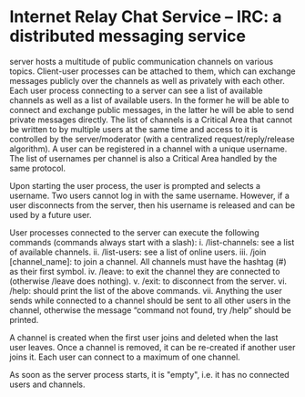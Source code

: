 # Internet Relay Chat Service – IRC: a distributed messaging service
server hosts a multitude of public communication channels on various topics. 
Client-user processes can be attached to them, which can exchange messages 
publicly over the channels as well as privately with each other. Each user 
process connecting to a server can see a list of available channels as well as a 
list of available users. In the former he will be able to connect and exchange 
public messages, in the latter he will be able to send private messages directly. 
The list of channels is a Critical Area that cannot be written to by multiple users 
at the same time and access to it is controlled by the server/moderator (with a 
centralized request/reply/release algorithm). A user can be registered in a 
channel with a unique username. The list of usernames per channel is also a 
Critical Area handled by the same protocol. 

Upon starting the user process, the user is prompted and selects a username. Two 
users cannot log in with the same username. However, if a user disconnects from 
the server, then his username is released and can be used by a future user. 

User processes connected to the server can execute the following 
commands (commands always start with a slash): 
i. /list-channels: see a list of available channels. 
ii. /list-users: see a list of online users. 
iii. /join [channel_name]: to join a channel. All channels must have the hashtag 
(#) as their first symbol. 
iv. /leave: to exit the channel they are connected to (otherwise /leave 
does nothing). 
v. /exit: to disconnect from the server. 
vi. /help: should print the list of the above commands. 
vii. Anything the user sends while connected to a channel should be sent to 
all other users in the channel, otherwise the message “command not 
found, try /help” should be printed. 

A channel is created when the first user joins and deleted when the last user 
leaves. Once a channel is removed, it can be re-created if another user joins it. 
Each user can connect to a maximum of one channel. 

As soon as the server process starts, it is "empty", i.e. it has no connected users 
and channels.
